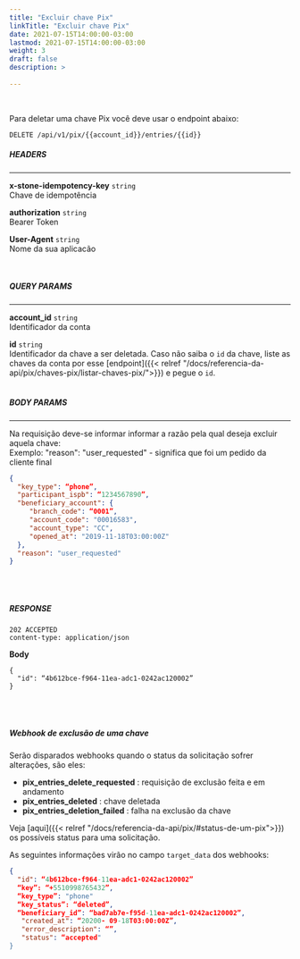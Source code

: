```yaml
---
title: "Excluir chave Pix"
linkTitle: "Excluir chave Pix"
date: 2021-07-15T14:00:00-03:00
lastmod: 2021-07-15T14:00:00-03:00
weight: 3
draft: false
description: >
   
---
```

<br>

Para deletar uma chave Pix você deve usar o endpoint abaixo:

```
DELETE /api/v1/pix/{{account_id}}/entries/{{id}}
```

##### **HEADERS**
---

**x-stone-idempotency-key** `string`
<br>Chave de idempotência

**authorization** `string`
<br> Bearer Token

**User-Agent** `string`
<br>Nome da sua aplicacão

<br>

##### **QUERY PARAMS**
---

**account_id** `string`
<br> Identificador da conta 

**id** `string`
<br> Identificador da chave a ser deletada. Caso não saiba o `id` da chave, liste as chaves da conta por esse [endpoint]({{< relref "/docs/referencia-da-api/pix/chaves-pix/listar-chaves-pix/">}}) e pegue o `id`.
<br><br>

##### **BODY PARAMS**
---

Na requisição deve-se informar informar a razão pela qual deseja excluir aquela chave:<br>
Exemplo: "reason": "user_requested" - significa que foi um pedido da cliente final

```json
{
  "key_type": “phone”,
  "participant_ispb": “1234567890”,
  "beneficiary_account": {
     "branch_code": “0001”,
     "account_code": "00016583",
     "account_type": "CC",
     "opened_at": "2019-11-18T03:00:00Z"
  },
  "reason": "user_requested"
}
```
<br> <br> 

##### **RESPONSE**

```
202 ACCEPTED
content-type: application/json
```
**Body**

```text
{
  "id": “4b612bce-f964-11ea-adc1-0242ac120002”
}
```
<br> <br> 


##### **Webhook de exclusão de uma chave**
Serão disparados webhooks quando o status da solicitação sofrer alterações, são eles:
- **pix_entries_delete_requested** : requisição de exclusão feita e em andamento
- **pix_entries_deleted** : chave deletada
- **pix_entries_deletion_failed** : falha na exclusão da chave


Veja [aqui]({{< relref "/docs/referencia-da-api/pix/#status-de-um-pix">}}) os possíveis status para uma solicitação.

As seguintes informações virão no campo `target_data` dos webhooks:

```json
{
  "id": “4b612bce-f964-11ea-adc1-0242ac120002”
  “key”: “+5510998765432”,
  “key_type”: "phone"
  “key_status”: “deleted”,
  “beneficiary_id”: “bad7ab7e-f95d-11ea-adc1-0242ac120002”,
   "created_at": “20200- 09-18T03:00:00Z”,
   "error_description": “”,
   "status": “accepted"
}
```
<br> <br> 
